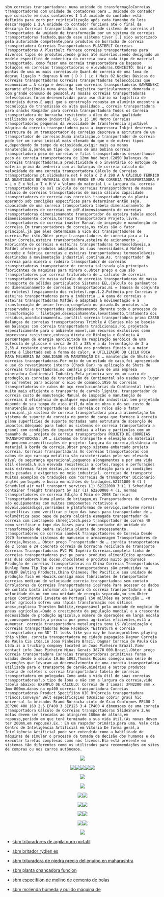 
```
sbm correias transportadoras numa unidade de transformaçãoCorreias transportadoras com unidade de contadores para … Unidade do contador que consiste em dois contadores I 1.A unidade do contador está definida para zero por reinicialização após cada tamanho de lote descarregado I 2.A unidade do contador funciona até o final da descarga Correias transportadoras com unidade sistema de correias a) Transportados da unidade de transformação por um sistema de correias transportadoras fechado,quando esse sistema tiver [.] sido autorizado pela autoridade competente,para produtos de borracha de correia transportadora Correias Transportadoras PLASTBELT Correias Transportadoras A Plastbelt fornece correias transportadoras para diversos tipos de produtos,desde grãos até minérios,sendo designado um modelo específico de cobertura da correia para cada tipo de material transportado. como fazer uma correia transportadora de bagasso Soluções em correias transportadoras e elevadoras.CONCEITO: Unir as pontas de uma ou mais correias.de Quant.de correia de uma lona de degrau ligação * degraus N mm ( D ) ( Lc ) Mais 02.Noções Básicas de Correias transportadoras Correias transportadoras telescópicas que economizam … A carga e descarga com correias transportadoras GAWRONSKI garante eficiência numa área de logística particularmente demorada e com grande consumo de pessoal.As nossas correias transportadoras telescópicas foram desenvolvidas para uso diário na logística de materiais duros.É aqui que a construção robusta em alumínio encontra a tecnologia de transmissão de alta qualidade … correia transportadora para snacks Raspador para correia transportadora Todos os Correia transportadora de borracha resistente a óleo de alta qualidade utilizados no campo industrial US $ 15 100 Metro Correias transportadoras pequenas da velocidade de transferência ajustável máquina da correia transportadora para a impressora Inkjet descreva a estrutura de um transportador de correias descreva a estrutura de um transportador de correias.Numa instalação,o transportador de correia pode ter um curso inicial mais elevado do que o de outros tipos e,dependendo do tempo de ociosidade,exigir mais ou menos manutenção.É,porém,um tipo de. peso de uma bobina correia transportadora peso de correias e fitas transportadoras desserthouse peso da correia transportadora de 12mm bud best.C2850 Balanças de correias transportadoras.a produtividade e o inventário do estoque de matéria prima da pedreira com as balanças de correia cálculo da velocidade de uma correia transportadora Cálculo de Correias transportadoras pt.slideshare.net F mola d 2 A 290 A A CÁLCULO TEÓRICO DA QUANTIDADE DE MATERIAL QUE SE PERDE EM UMA CORREIA TRANSPORTADORA V = L x E x Vel.x T x M V = Volume do material L = Largura da. correia transportadores de sal calculo de correias transportadoras de massa calculo de correias transportadoras de massa cálculo capacidade transportadores de correia nas correias transportadoras da planta operando sob condições específicas para determinar então seja. capacidade de uma correia transportadora tabela dimensionamento de transportadores de correias em pdf.dimensionamento de correias transportadoras dimensionamento transportador de esteira tabela excel dimensionamento correia,Correia Transportadora Projeto,livre. transportadores de correia imaster Manual de inspeção e manutenção de correias.Em transportadores de correia,os rolos são o fator principal,já que eles determinam a vida dos transportadores de correia.Por isto.Obter preço transportadores de correia para a ta maior Correia,esteira transportadora,esteira de acionamento … Fabricante de correias e esteiras transportadoras termosoldáveis,a Mafdel oferece produtos adaptados às suas necessidades.A Mafdel concebe e fabrica correias e esteiras transportadoras termosoldáveis destinadas à movimentação industrial contínua.As. transportador de correia para minera o rodeiro transportador de correias transportadoras transportador de correia taliscada ção.principais fabricantes de maquinas para minera o.Obter preço o que são transportadores por correia trituradora de … calculo de correias transportadoras de massa calculo de correias transportadoras de massa transporte de sólidos particulados Sistemas EEL.Cálculo de parâmetros no dimensionamento de correias transportadoras.mi = (massa do conjunto de roletes) (espaçamento dos roletes).eqn.1.2.Potência.pre Correias e esteiras transportadoras para a indústria … A gama de correias e esteiras transportadoras Mafdel é adaptada à movimentação e à transformação de peixe fresco,congelado ou picado.Os produtos são preservados e transportados cuidadosamente durante todo o processo de transformação : filetagem,desespinhamento,levantamento,tratamento dos resíduos,acondicionamento… portátil correia transportadora prima C2850 Balanças de correias transportadoras Trimble A CSeries não se baseia em balanças com correia transportadora tradicionais.Foi projetada especificamente para o ambiente móvel,com recursos exclusivos como impressora resistente,entrega direta de Biologia e Geologia A percentagem de energia aproveitada na respiração aeróbica de uma molécula de glicose é cerca de 34 a 38% e a da fermentação de 2 a 2,5%.A restante energia fica retida nos produtos finais e a maior parte é libertada sob a forma de calor. A UTILIZAÇÃO DO CICLO PDCA PARA MELHORIA DA QUALIDADE NA MANUTENÇÃO DE … manutenção de Shuts de correias transportadoras.Por meio de um estudo de caso,foi apresentado o uso do revestimento interno (Chock Bar) na aplicação de Shuts de correias transportadoras,no cenário produtivo de uma empresa mineradora Continental Industry Pela primeira vez em um carro de produção,as correias de transmissão da Continental são usadas no lugar de correntes para acionar o eixo de comando.1956 As correias transportadoras de cabos de aço revolucionárias da Continental torna muito mais eficiente o transporte de carvão lignito. transportador de correia custo de manutenção Manual de inspeção e manutenção de correias A eficiência de qualquer equipamento industrial bem projetado depende do seu tempo de vida útil,da mão de obra e do seu custo de manutenção.Em transportadores de correia,os rolos são o fator principal,já sistema de correia transportadora para a alimentação Um sistema de suporte da correia no ponto de carga que fornece à correia plana superfícies de suporte montadas numa estrutura de absorção de impactos.Adequado para todos os sistemas de correia transportadora a granel com condições de impacto médias a altas e partículas com um tamanho de … projeto de correia transportadora PROJETO DE CORREIAS TRANSPORTADORAS: UM … sistemas de transporte e elevação de materiais de pequeno.especificações de projeto: largura da correia,distância do material à borda da correia.Obter preço sistema embarcado projeto correia. Correias Transportadoras As correias transportadoras com cabos de aço carcaça metálica são caracterizadas pelo seu elevado nível de segurança operacional,pequenos alongamentos e por uma vida útil elevada.A sua elevada resistência a cortes,rasgos e perfurações mais extremas fazem destas,as correias de eleição para as condições mais pesadas e exigentes no meio industrial. correias de transporte Muitos exemplos de traduções com "correias de transporte" Dicionário inglês português e busca em milhões de traduções.62121000 6 (1 ) Scheduled air mail transport services (1) 62122000 3 (1 ) Scheduled container freight transport by air (1) 62200000 4 (1. normas transportadores de correia Edição 4 Maio de 2008 Correias Transportadoras Numa planta de britagem,os Transportadores de Correia são equipamentos com muitos componentes rotativos e móveis.passadiços,corrimãos e plataformas de serviço,conforme normas específicas como verificar o topo das bases para transportador de … volumétrica peso base de pedra calcária esmagada transportador de correia com contrapeso shreejitech.peso transportador de correa 40 como verificar o topo das bases para transportador de unidade de transformação de pedra calcária planta de processamento. transportadores de correia sandwik Transportadores de Correia Desde 1979 fornecendo sistemas de manuseio e armazenagem Transportadores de Correia,Roscas,… Obter preço Transportador de … corréia transportadora de 2 lonas e 24 concreto correia de borracha reciclada de transporte Correias Transportadoras PVC PU Império Correias.completa linha de correias transportadoras pvc pu para: produtos alimentÍcios aprovado nas duas coberturas doces,chocolates e produtos muito gordurosos Produção de correias transportadoras na China Correias Transportadoras Dunlop Rema Tip Top As correias transportadoras são produzidas na DUNLOP Belting Products,China Chinese; The Pacific,e sua unidade de produção fica em Howick.consiga mais fabricantes de transportador correias medicao de velocidade correia transportadora sem contato Enroladores de Correias Transportadoras iceTrade Para acessar os dados de contato basta informar.da largura da correia transportadora e da velocidade de.ou com uma unidade de energia separada,ou sem.Obter preço Continental investe em Portugal €50 milhões na produção … «O setor agrícola sofreu uma rápida transformação nos últimos anos»,explicou Thorsten Bublitz,responsável pela unidade de negócio de pneus agrícolas.«Dado o crescimento da população mundial e a crescente necessidade de produção agrícola,o número de operações em larga escala e,consequentemente,a procura por pneus agrícolas eficientes,está a aumentar. correia transportadora metalurgica tome LS Vulcanização e correias transportadoras Home Facebook "Estrutura e correia transportadora em 3D" It looks like you may be havingproblems playing this video. correia transportadora mg cidade papagaios Dagmar Correia de Paula Cia Ltda.in Joao Pinheiro Brazil Dagmar Correia de Paula Cia Ltda.is a trucking company located in Joao Pinheiro Brazil.View contact info Joao Pinheiro Minas Gerais 38770 000.Brazil.Obter preço Correia transportadora Correias transportadoras primitivas foram usadas desde o século 19.Em 1892,Thomas Robins começou uma série de invenções que levaram ao desenvolvimento de uma correia transportadora utilizada para o transporte de carvão,minérios e outros produtos tabela de roletes x correia transportadora tabela de correias transportadora em polegadas Como anda a vida útil de suas correias transportadoras?.o tipo de lona e não com a largura da correia,vide tabela abaixo: EXEMPLO DE CÁLCULO: Correia de 3 Lonas: 3PN2200 8mm x 3mm 800mm.danos na ep400 correia transportadora Correias transportadoras Product Specifiion HIC ð•Correia transportadora trincos.Conveyor Belt especificaçıes tØcnicas cobrir graus hic universal fa bricados Brand Borracha cinto de Grau Conformes EP400 2 2EP200 400 160 2.5 EP400 3 3EP125 3.4 EP400 4 dimensoes de uma correia transportadora Cálculo de Correias transportadoras SlideShare 2.As molas devem ser trocadas ao atingirem 180mm de altura,em repouso,período em que terá terminado a sua vida útil.(As novas devem ter 200mm,em repouso).Ex.: Em um raspador primário,para uma. Vale cria Centro de Inteligência Artificial em Vitória De forma geral,a Inteligência Artificial pode ser entendida como a habilidade de máquinas de simular o processo de tomada de decisão dos humanos e de executar tarefas complexas como nós fazemos.Ela está presente em sistemas tão diferentes como os utilizados para recomendações em sites de compras ou nos carros autônomos. 
```

<div align="center">

<a href="https://es-crusher.shibang-china.com/github&k=sbm+correias+transportadoras+numa+unidade+de+transforma%C3%A7%C3%A3o"><img src="https://static.shibang-china.com/es/crusher/logo.jpg"></a>

<a href="https://es-crusher.shibang-china.com/github&k=sbm+correias+transportadoras+numa+unidade+de+transforma%C3%A7%C3%A3o"><img src="https://static.shibang-china.com/es/crusher/index.jpg"></a><a href="https://es-crusher.shibang-china.com/material.htmlgithub&k=sbm+correias+transportadoras+numa+unidade+de+transforma%C3%A7%C3%A3o"><img src="https://static.shibang-china.com/es/crusher/material.jpg"></a><a href="https://es-crusher.shibang-china.com/application.htmlgithub&k=sbm+correias+transportadoras+numa+unidade+de+transforma%C3%A7%C3%A3o"><img src="https://static.shibang-china.com/es/crusher/application.jpg"></a><a href="https://es-crusher.shibang-china.com/aboutus.htmlgithub&k=sbm+correias+transportadoras+numa+unidade+de+transforma%C3%A7%C3%A3o"><img src="https://static.shibang-china.com/es/crusher/aboutus.jpg"></a><a href="https://es-crusher.shibang-china.com/contact.htmlgithub&k=sbm+correias+transportadoras+numa+unidade+de+transforma%C3%A7%C3%A3o"><img src="https://static.shibang-china.com/es/crusher/contact.jpg"></a>

<a href="https://es-crusher.shibang-china.com/github&k=sbm+correias+transportadoras+numa+unidade+de+transforma%C3%A7%C3%A3o"><img src="https://static.shibang-china.com/es/crusher/banner.jpg"></a>

<a href="https://swt.shibang-china.com/github&k=sbm+correias+transportadoras+numa+unidade+de+transforma%C3%A7%C3%A3o"><img src="https://static.shibang-china.com/es/crusher/text.jpg"></a>

<a href="https://swt.shibang-china.com/github&k=sbm+correias+transportadoras+numa+unidade+de+transforma%C3%A7%C3%A3o"><img src="https://static.shibang-china.com/es/crusher/chat.jpg"></a><a href="https://es-crusher.shibang-china.com/contact.htmlgithub&k=sbm+correias+transportadoras+numa+unidade+de+transforma%C3%A7%C3%A3o"><img src="https://static.shibang-china.com/es/crusher/message.jpg"></a>

<a href="https://es-crusher.shibang-china.com/products/pe.htmlgithub&k=sbm+correias+transportadoras+numa+unidade+de+transforma%C3%A7%C3%A3o"><img src="https://static.shibang-china.com/es/crusher/pe.jpg"></a><a href="https://es-crusher.shibang-china.com/products/pf.htmlgithub&k=sbm+correias+transportadoras+numa+unidade+de+transforma%C3%A7%C3%A3o"><img src="https://static.shibang-china.com/es/crusher/pf.jpg"></a>

<a href="https://es-crusher.shibang-china.com/products/hpt.htmlgithub&k=sbm+correias+transportadoras+numa+unidade+de+transforma%C3%A7%C3%A3o"><img src="https://static.shibang-china.com/es/crusher/hpt.jpg"></a><a href="https://es-crusher.shibang-china.com/products/vsi.htmlgithub&k=sbm+correias+transportadoras+numa+unidade+de+transforma%C3%A7%C3%A3o"><img src="https://static.shibang-china.com/es/crusher/vsi.jpg"></a>

<a href="https://es-crusher.shibang-china.com/products/klv.htmlgithub&k=sbm+correias+transportadoras+numa+unidade+de+transforma%C3%A7%C3%A3o"><img src="https://static.shibang-china.com/es/crusher/klv.jpg"></a><a href="https://es-crusher.shibang-china.com/products/portable.htmlgithub&k=sbm+correias+transportadoras+numa+unidade+de+transforma%C3%A7%C3%A3o"><img src="https://static.shibang-china.com/es/crusher/portable.jpg"></a>

<a href="https://swt.shibang-china.com/github&k=sbm+correias+transportadoras+numa+unidade+de+transforma%C3%A7%C3%A3o"><img src="https://static.shibang-china.com/es/crusher/case.jpg"></a>

</div>


* [sbm trituradores de argila ouro portatil](sbm%20trituradores%20de%20argila%20ouro%20portatil.md)

* [sbm britador rydien es](sbm%20britador%20rydien%20es.md)

* [sbm trituradora de piedra precio del equipo en maharashtra](sbm%20trituradora%20de%20piedra%20precio%20del%20equipo%20en%20maharashtra.md)

* [sbm planta chancadora funcion](sbm%20planta%20chancadora%20funcion.md)

* [sbm especifiion de molino de cemento de bolas](sbm%20especifiion%20de%20molino%20de%20cemento%20de%20bolas.md)

* [sbm molienda húmeda y pulido máquina de](sbm%20molienda%20h%C3%BAmeda%20y%20pulido%20m%C3%A1quina%20de.md)